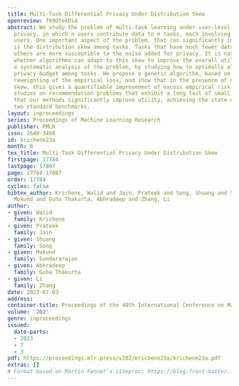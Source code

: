 ```yaml
---
title: Multi-Task Differential Privacy Under Distribution Skew
openreview: f69OtekDi4
abstract: We study the problem of multi-task learning under user-level differential
  privacy, in which n users contribute data to m tasks, each involving a subset of
  users. One important aspect of the problem, that can significantly impact quality,
  is the distribution skew among tasks. Tasks that have much fewer data samples than
  others are more susceptible to the noise added for privacy. It is natural to ask
  whether algorithms can adapt to this skew to improve the overall utility. We give
  a systematic analysis of the problem, by studying how to optimally allocate a user’s
  privacy budget among tasks. We propose a generic algorithm, based on an adaptive
  reweighting of the empirical loss, and show that in the presence of distribution
  skew, this gives a quantifiable improvement of excess empirical risk. Experimental
  studies on recommendation problems that exhibit a long tail of small tasks, demonstrate
  that our methods significantly improve utility, achieving the state of the art on
  two standard benchmarks.
layout: inproceedings
series: Proceedings of Machine Learning Research
publisher: PMLR
issn: 2640-3498
id: krichene23a
month: 0
tex_title: Multi-Task Differential Privacy Under Distribution Skew
firstpage: 17784
lastpage: 17807
page: 17784-17807
order: 17784
cycles: false
bibtex_author: Krichene, Walid and Jain, Prateek and Song, Shuang and Sundararajan,
  Mukund and Guha Thakurta, Abhradeep and Zhang, Li
author:
- given: Walid
  family: Krichene
- given: Prateek
  family: Jain
- given: Shuang
  family: Song
- given: Mukund
  family: Sundararajan
- given: Abhradeep
  family: Guha Thakurta
- given: Li
  family: Zhang
date: 2023-07-03
address: 
container-title: Proceedings of the 40th International Conference on Machine Learning
volume: '202'
genre: inproceedings
issued:
  date-parts:
  - 2023
  - 7
  - 3
pdf: https://proceedings.mlr.press/v202/krichene23a/krichene23a.pdf
extras: []
# Format based on Martin Fenner's citeproc: https://blog.front-matter.io/posts/citeproc-yaml-for-bibliographies/
---
```

